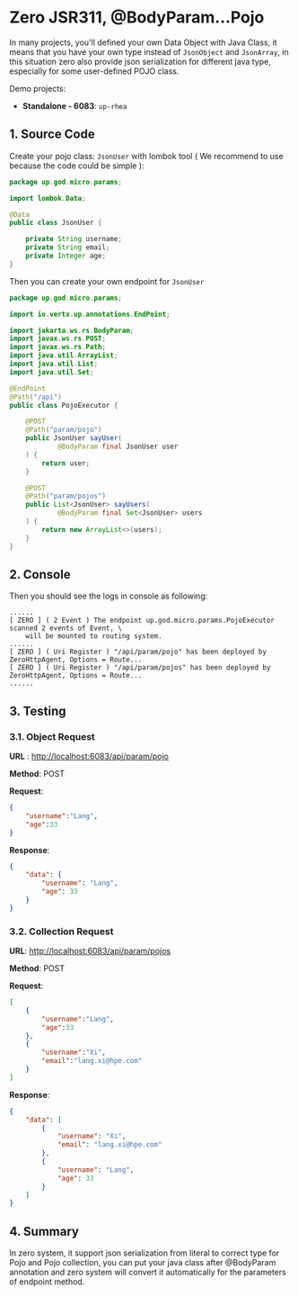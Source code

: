 # Zero JSR311, @BodyParam...Pojo

In many projects, you'll defined your own Data Object with Java Class, it means that you have your own type instead
of `JsonObject` and `JsonArray`, in this situation zero also provide json serialization for different java type,
especially for some user-defined POJO class.

Demo projects:

* **Standalone - 6083**: `up-rhea`

## 1. Source Code

Create your pojo class: `JsonUser` with lombok tool \( We recommend to use because the code could be simple \):

```java
package up.god.micro.params;

import lombok.Data;

@Data
public class JsonUser {

    private String username;
    private String email;
    private Integer age;
}
```

Then you can create your own endpoint for `JsonUser`

```java
package up.god.micro.params;

import io.vertx.up.annotations.EndPoint;

import jakarta.ws.rs.BodyParam;
import javax.ws.rs.POST;
import javax.ws.rs.Path;
import java.util.ArrayList;
import java.util.List;
import java.util.Set;

@EndPoint
@Path("/api")
public class PojoExecutor {

    @POST
    @Path("param/pojo")
    public JsonUser sayUser(
            @BodyParam final JsonUser user
    ) {
        return user;
    }

    @POST
    @Path("param/pojos")
    public List<JsonUser> sayUsers(
            @BodyParam final Set<JsonUser> users
    ) {
        return new ArrayList<>(users);
    }
}
```

## 2. Console

Then you should see the logs in console as following:

```shell
......
[ ZERO ] ( 2 Event ) The endpoint up.god.micro.params.PojoExecutor scanned 2 events of Event, \
    will be mounted to routing system.
......
[ ZERO ] ( Uri Register ) "/api/param/pojo" has been deployed by ZeroHttpAgent, Options = Route...
[ ZERO ] ( Uri Register ) "/api/param/pojos" has been deployed by ZeroHttpAgent, Options = Route...
......
```

## 3. Testing

### 3.1. Object Request

**URL** : [http://localhost:6083/api/param/pojo](http://localhost:6083/api/param/pojo)

**Method**: POST

**Request**:

```json
{
    "username":"Lang",
    "age":33
}
```

**Response**:

```json
{
    "data": {
        "username": "Lang",
        "age": 33
    }
}
```

### 3.2. Collection Request

**URL**: [http://localhost:6083/api/param/pojos](http://localhost:6083/api/param/pojos)

**Method**: POST

**Request**:

```json
[
    {
        "username":"Lang",
        "age":33
    },
    {
        "username":"Xi",
        "email":"lang.xi@hpe.com"
    }
]
```

**Response**:

```json
{
    "data": [
        {
            "username": "Xi",
            "email": "lang.xi@hpe.com"
        },
        {
            "username": "Lang",
            "age": 33
        }
    ]
}
```

## 4. Summary

In zero system, it support json serialization from literal to correct type for Pojo and Pojo collection, you can put
your java class after @BodyParam annotation and zero system will convert it automatically for the parameters of endpoint
method.

